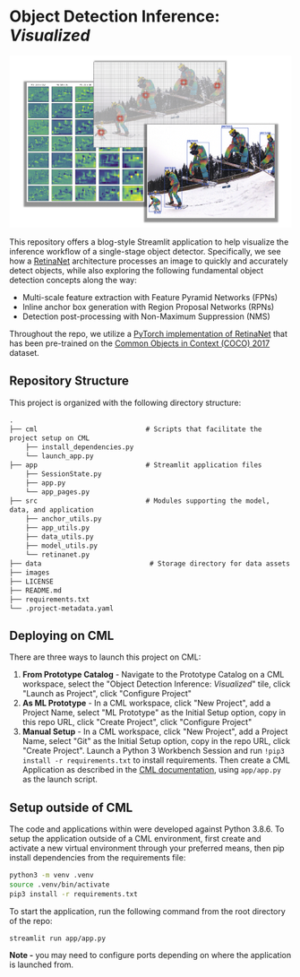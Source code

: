 # Object Detection Inference: _Visualized_



![](images/collage.png)



This repository offers a blog-style Streamlit application to help visualize the inference workflow of a single-stage object detector. Specifically, we see how a [RetinaNet](https://arxiv.org/abs/1708.02002) architecture processes an image to quickly and accurately detect objects, while also exploring the following fundamental object detection concepts along the way:

- Multi-scale feature extraction with Feature Pyramid Networks (FPNs)
- Inline anchor box generation with Region Proposal Networks (RPNs)
- Detection post-processing with Non-Maximum Suppression (NMS)

Throughout the repo, we utilize a [PyTorch implementation of RetinaNet](https://github.com/pytorch/vision/blob/master/torchvision/models/detection/retinanet.py) that has been pre-trained on the [Common Objects in Context (COCO) 2017](https://cocodataset.org/#home) dataset. 

## Repository Structure

This project is organized with the following directory structure:

```
.
├── cml                           # Scripts that facilitate the project setup on CML
    ├── install_dependencies.py
    └── launch_app.py
├── app                           # Streamlit application files
    ├── SessionState.py
    ├── app.py
    └── app_pages.py
├── src                           # Modules supporting the model, data, and application
    ├── anchor_utils.py
    ├── app_utils.py
    ├── data_utils.py
    ├── model_utils.py
    └── retinanet.py
├── data                           # Storage directory for data assets
├── images
├── LICENSE
├── README.md  
├── requirements.txt 
└── .project-metadata.yaml
```



## Deploying on CML

There are three ways to launch this project on CML:

1. **From Prototype Catalog** - Navigate to the Prototype Catalog on a CML workspace, select the "Object Detection Inference: _Visualized_" tile, click "Launch as Project", click "Configure Project"
2. **As ML Prototype** - In a CML workspace, click "New Project", add a Project Name, select "ML Prototype" as the Initial Setup option, copy in this repo URL, click "Create Project", click "Configure Project"
3. **Manual Setup** - In a CML workspace, click "New Project", add a Project Name, select "Git" as the Initial Setup option, copy in the repo URL, click "Create Project". Launch a Python 3 Workbench Session and run `!pip3 install -r requirements.txt` to install requirements. Then create a CML Application as described in the [CML documentation](https://docs.cloudera.com/machine-learning/1.1/applications/topics/ml-applications.html), using `app/app.py` as the launch script.



## Setup outside of CML

The code and applications within were developed against Python 3.8.6. To setup the application outside of a CML environment,  first create and activate a new virtual environment through your preferred means, then pip install dependencies from the requirements file:

```bash
python3 -m venv .venv
source .venv/bin/activate
pip3 install -r requirements.txt
```

To start the application, run the following command from the root directory of the repo:

```
streamlit run app/app.py
```

**Note -** you may need to configure ports depending on where the application is launched from.







